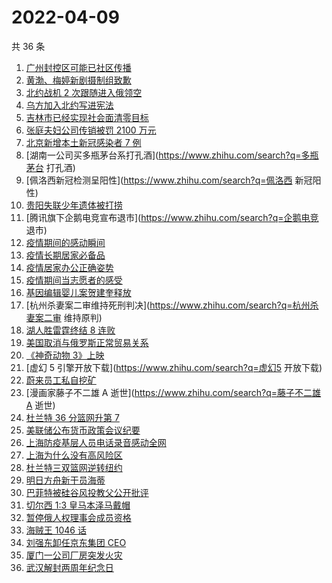 # 2022-04-09

共 36 条

<!-- BEGIN ZHIHUSEARCH -->
<!-- 最后更新时间 Sat Apr 09 2022 16:14:46 GMT+0800 (China Standard Time) -->
1. [广州封控区可能已社区传播](https://www.zhihu.com/search?q=广州疫情)
1. [黄渤、梅婷新剧摄制组致歉](https://www.zhihu.com/search?q=黄渤小区拍戏遭驱赶)
1. [北约战机 2 次跟随进入俄领空](https://www.zhihu.com/search?q=北约战机)
1. [乌方加入北约写进宪法](https://www.zhihu.com/search?q=乌克兰加入北约)
1. [吉林市已经实现社会面清零目标](https://www.zhihu.com/search?q=吉林市疫情社会面清零)
1. [张庭夫妇公司传销被罚 2100 万元](https://www.zhihu.com/search?q=张庭夫妇公司)
1. [北京新增本土新冠感染者 7 例](https://www.zhihu.com/search?q=北京疫情新增)
1. [湖南一公司买多瓶茅台系打孔酒](https://www.zhihu.com/search?q=多瓶茅台 打孔酒)
1. [佩洛西新冠检测呈阳性](https://www.zhihu.com/search?q=佩洛西 新冠阳性)
1. [贵阳失联少年遗体被打捞](https://www.zhihu.com/search?q=贵阳一少年晨跑失联)
1. [腾讯旗下企鹅电竞宣布退市](https://www.zhihu.com/search?q=企鹅电竞 退市)
1. [疫情期间的感动瞬间](https://www.zhihu.com/search?q=疫情感动瞬间)
1. [疫情长期居家必备品](https://www.zhihu.com/search?q=疫情居家必备)
1. [疫情居家办公正确姿势](https://www.zhihu.com/search?q=疫情居家办公)
1. [疫情期间当志愿者的感受](https://www.zhihu.com/search?q=抗疫志愿者)
1. [基因编辑婴儿案贺建奎释放](https://www.zhihu.com/search?q=基因编辑婴儿案)
1. [杭州杀妻案二审维持死刑判决](https://www.zhihu.com/search?q=杭州杀妻案二审 维持原判)
1. [湖人胜雷霆终结 8 连败](https://www.zhihu.com/search?q=湖人)
1. [美国取消与俄罗斯正常贸易关系](https://www.zhihu.com/search?q=拜登)
1. [《神奇动物 3》上映](https://www.zhihu.com/search?q=神奇动物3)
1. [虚幻 5 引擎开放下载](https://www.zhihu.com/search?q=虚幻5 开放下载)
1. [蔚来员工私自挖矿](https://www.zhihu.com/search?q=蔚来员工)
1. [漫画家藤子不二雄 A 逝世](https://www.zhihu.com/search?q=藤子不二雄A 逝世)
1. [杜兰特 36 分篮网升第 7](https://www.zhihu.com/search?q=篮网)
1. [美联储公布货币政策会议纪要](https://www.zhihu.com/search?q=美联储)
1. [上海防疫基层人员电话录音感动全网](https://www.zhihu.com/search?q=上海防疫工作人员电话录音)
1. [上海为什么没有高风险区](https://www.zhihu.com/search?q=上海高风险)
1. [杜兰特三双篮网逆转纽约](https://www.zhihu.com/search?q=篮网)
1. [明日方舟新干员海蒂](https://www.zhihu.com/search?q=明日方舟)
1. [巴菲特被硅谷风投教父公开批评](https://www.zhihu.com/search?q=巴菲特被蒂尔公开批评)
1. [切尔西 1:3 皇马本泽马戴帽](https://www.zhihu.com/search?q=皇马)
1. [暂停俄人权理事会成员资格](https://www.zhihu.com/search?q=暂停俄人权理事会成员资格)
1. [海贼王 1046 话](https://www.zhihu.com/search?q=海贼王)
1. [刘强东卸任京东集团 CEO](https://www.zhihu.com/search?q=刘强东)
1. [厦门一公司厂房突发火灾](https://www.zhihu.com/search?q=厦门突发火灾)
1. [武汉解封两周年纪念日](https://www.zhihu.com/search?q=武汉解封纪念日)
<!-- END ZHIHUSEARCH -->
